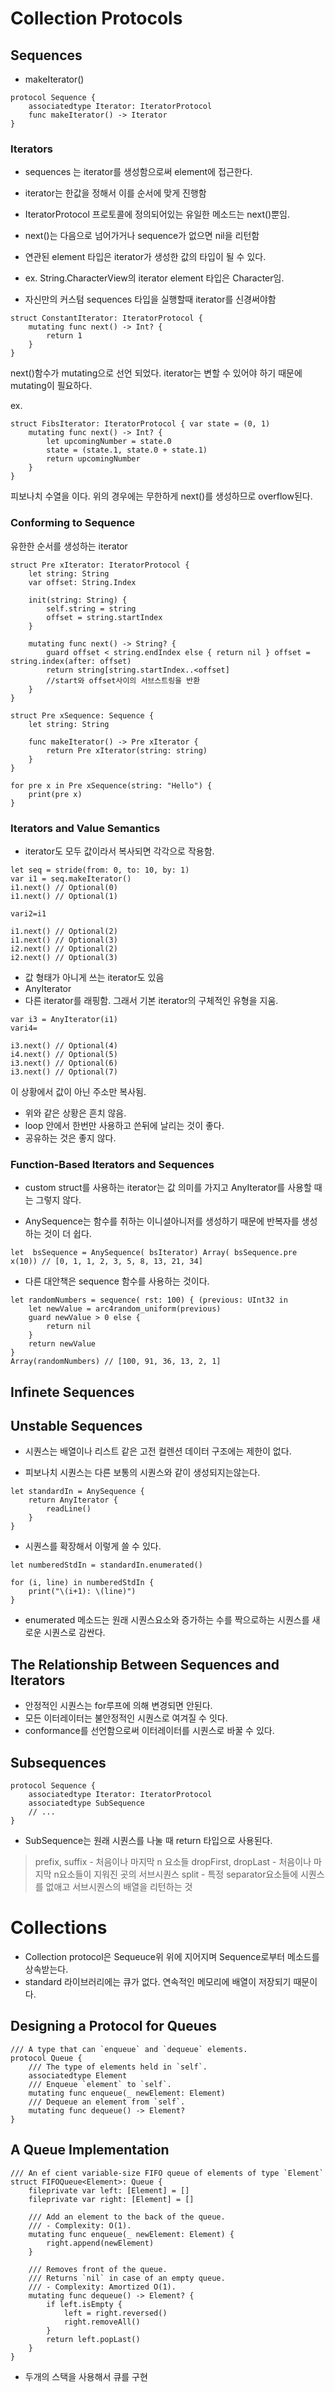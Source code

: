 # Collection Protocols

## Sequences

- makeIterator()
```
protocol Sequence {
    associatedtype Iterator: IteratorProtocol
    func makeIterator() -> Iterator
}
```

### Iterators

- sequences 는 iterator를 생성함으로써 element에 접근한다.
- iterator는 한값을 정해서 이를 순서에 맞게 진행함
- IteratorProtocol 프로토콜에 정의되어있는 유일한 메소드는 next()뿐임.
- next()는 다음으로 넘어가거나 sequence가 없으면 nil을 리턴함

- 연관된 element 타입은 iterator가 생성한 값의 타입이 될 수 있다.
- ex. String.CharacterView의 iterator element 타입은 Character임.

- 자신만의 커스텀 sequences 타입을 실행할때 iterator를 신경써야함


```
struct ConstantIterator: IteratorProtocol { 
    mutating func next() -> Int? {
        return 1 
    }
}
```
next()함수가 mutating으로 선언 되었다.
iterator는 변할 수 있어야 하기 때문에 mutating이 필요하다.

ex. 
```
struct FibsIterator: IteratorProtocol { var state = (0, 1)
    mutating func next() -> Int? {
        let upcomingNumber = state.0 
        state = (state.1, state.0 + state.1)
        return upcomingNumber  
    }
}
```
피보나치 수열을 이다. 위의 경우에는 무한하게 next()를 생성하므로 overflow된다.

### Conforming to Sequence

유한한 순서를 생성하는 iterator
```
struct Pre xIterator: IteratorProtocol { 
    let string: String
    var offset: String.Index

    init(string: String) { 
        self.string = string
        offset = string.startIndex
    }

    mutating func next() -> String? {
        guard offset < string.endIndex else { return nil } offset = string.index(after: offset)
        return string[string.startIndex..<offset] 
        //start와 offset사이의 서브스트링을 반환
    } 
}
```

```
struct Pre xSequence: Sequence { 
    let string: String

    func makeIterator() -> Pre xIterator { 
        return Pre xIterator(string: string)
    }
}
```

```
for pre x in Pre xSequence(string: "Hello") { 
    print(pre x)
}
```

### Iterators and Value Semantics

- iterator도 모두 값이라서 복사되면 각각으로 작용함.

```
let seq = stride(from: 0, to: 10, by: 1) 
var i1 = seq.makeIterator()
i1.next() // Optional(0)
i1.next() // Optional(1)

vari2=i1

i1.next() // Optional(2) 
i1.next() // Optional(3) 
i2.next() // Optional(2) 
i2.next() // Optional(3)
```


- 값 형태가 아니게 쓰는 iterator도 있음
- AnyIterator
- 다른 iterator를 래핑함. 그래서 기본 iterator의 구체적인 유형을 지움.
```
var i3 = AnyIterator(i1) 
vari4=

i3.next() // Optional(4) 
i4.next() // Optional(5) 
i3.next() // Optional(6) 
i3.next() // Optional(7)
```
이 상황에서 값이 아닌 주소만 복사됨.

- 위와 같은 상황은 흔치 않음.
- loop 안에서 한번만 사용하고 쓴뒤에 날리는 것이 좋다.
- 공유하는 것은 좋지 않다.

### Function-Based Iterators and Sequences

- custom struct를 사용하는 iterator는 값 의미를 가지고 AnyIterator를 사용할 때는 그렇지 않다.

- AnySequence는 함수를 취하는 이니셜아니저를 생성하기 때문에 반복자를 생성하는 것이 더 쉽다.

```
let  bsSequence = AnySequence( bsIterator) Array( bsSequence.pre x(10)) // [0, 1, 1, 2, 3, 5, 8, 13, 21, 34]
```

- 다른 대안책은 sequence 함수를 사용하는 것이다.
```
let randomNumbers = sequence( rst: 100) { (previous: UInt32 in 
    let newValue = arc4random_uniform(previous)
    guard newValue > 0 else {
        return nil
    }
    return newValue 
}
Array(randomNumbers) // [100, 91, 36, 13, 2, 1]
```

## Infinete Sequences

## Unstable Sequences

- 시퀀스는 배열이나 리스트 같은 고전 컬렌션 데이터 구조에는 제한이 없다.

- 피보나치 시퀀스는 다른 보통의 시퀀스와 같이 생성되지는않는다.

```
let standardIn = AnySequence { 
    return AnyIterator {
        readLine() 
    }
}
```
- 시퀀스를 확장해서 이렇게 쓸 수 있다.

```
let numberedStdIn = standardIn.enumerated()

for (i, line) in numberedStdIn { 
    print("\(i+1): \(line)")
}
```
- enumerated 메소드는 원래 시퀀스요소와 증가하는 수를 짝으로하는 시퀀스를 새로운 시퀀스로 감싼다.


## The Relationship Between Sequences and Iterators

- 안정적인 시퀀스는 for루프에 의해 변경되면 안된다.
- 모든 이터레이터는 불안정적인 시퀀스로 여겨질 수 잇다.
- conformance를 선언함으로써 이터레이터를 시퀀스로 바꿀 수 있다.

## Subsequences

```
protocol Sequence {
    associatedtype Iterator: IteratorProtocol
    associatedtype SubSequence
    // ...
}   
```

- SubSequence는 원래 시퀀스를 나눌 때 return 타입으로 사용된다.
> prefix, suffix - 처음이나 마지막 n 요소들
> dropFirst, dropLast - 처음이나 마지막 n요소들이 지워진 곳의 서브시퀀스
> split - 특정 separator요소들에 시퀀스를 없애고 서브시퀀스의 배열을 리턴하는 것


# Collections

- Collection protocol은 Sequeuce위 위에 지어지며 Sequence로부터 메소드를 상속받는다.
- standard 라이브러리에는 큐가 없다. 연속적인 메모리에 배열이 저장되기 때문이다.

## Designing a Protocol for Queues

```
/// A type that can `enqueue` and `dequeue` elements.
protocol Queue {
    /// The type of elements held in `self`. 
    associatedtype Element
    /// Enqueue `element` to `self`.
    mutating func enqueue(_ newElement: Element) 
    /// Dequeue an element from `self`.
    mutating func dequeue() -> Element?
}
```

## A Queue Implementation

```
/// An ef cient variable-size FIFO queue of elements of type `Element`
struct FIFOQueue<Element>: Queue {  
    fileprivate var left: [Element] = []  
    fileprivate var right: [Element] = []

    /// Add an element to the back of the queue.
    /// - Complexity: O(1).
    mutating func enqueue(_ newElement: Element) {
        right.append(newElement) 
    }

    /// Removes front of the queue.
    /// Returns `nil` in case of an empty queue. 
    /// - Complexity: Amortized O(1). 
    mutating func dequeue() -> Element? {
        if left.isEmpty {
            left = right.reversed() 
            right.removeAll()
        }
        return left.popLast() 
    }
}
```
- 두개의 스택을 사용해서 큐를 구현



